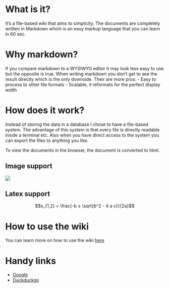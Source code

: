 # What is it?
It’s a file-based wiki that aims to simplicity. The documents are completely written in Markdown which is an easy markup language that you can learn in 60 sec.

# Why markdown?
If you compare markdown to a WYSIWYG editor it may look less easy to use but the opposite is true. When writing markdown you don’t get to see the result directly which is the only downside. Their are more pros: - Easy to process to other file formats - Scalable, it reformats for the perfect display width

# How does it work?
Instead of storing the data in a database I chose to have a file-based system. The advantage of this system is that every file is directly readable inside a terminal etc. Also when you have direct access to the system you can export the files to anything you like.

To view the documents in the browser, the document is converted to html.

## Image support
![](https://upload.wikimedia.org/wikipedia/commons/thumb/4/48/Markdown-mark.svg/208px-Markdown-mark.svg.png)

## Latex support

$$x_{1,2} = \frac{-b ± \sqrt{b^2 - 4 a c}}{2a}$$

# How to use the wiki
You can learn more on how to use the wiki [here](/How%20to%20use%20the%20wiki)

# Handy links
- [Google](http://google.be)
- [Duckduckgo](http://duckduckgo.org)


